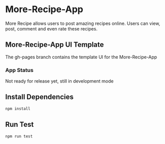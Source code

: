 # More-Recipe-App
More Recipe allows users to post amazing recipes online. Users can view, post, comment and even rate these recipes.
## More-Recipe-App UI Template
The gh-pages branch contains the template UI for the More-Recipe-App
### App Status
Not ready for release yet, still in development mode
## Install Dependencies
```bash
npm install 
```
## Run Test
```bash
npm run test
```

